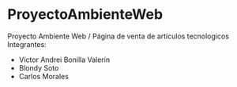 # ProyectoAmbienteWeb
Proyecto Ambiente Web / Página de venta de artículos tecnologicos
Integrantes: 
- Víctor Andrei Bonilla Valerín
- Blondy Soto
- Carlos Morales
